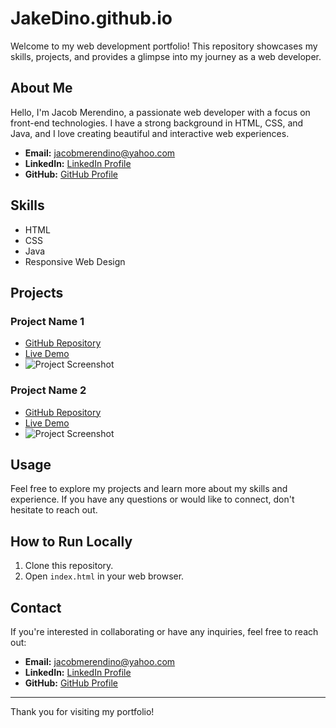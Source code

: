 # JakeDino.github.io

Welcome to my web development portfolio! This repository showcases my skills, projects, and provides a glimpse into my journey as a web developer.

## About Me

Hello, I'm Jacob Merendino, a passionate web developer with a focus on front-end technologies. I have a strong background in HTML, CSS, and Java, and I love creating beautiful and interactive web experiences.

- **Email:** <jacobmerendino@yahoo.com>
- **LinkedIn:** [LinkedIn Profile](https://www.linkedin.com/in/jacob-merendino-aa3178128/)
- **GitHub:** [GitHub Profile](https://github.com/JakeDino/JakeDino.github.io)

## Skills

- HTML
- CSS
- Java
- Responsive Web Design

## Projects

### Project Name 1

- [GitHub Repository](https://github.com/yourusername/project-repo)
- [Live Demo](https://yourusername.github.io/project)
- ![Project Screenshot](project-screenshot.jpg)

### Project Name 2

- [GitHub Repository](https://github.com/yourusername/project-repo)
- [Live Demo](https://yourusername.github.io/project)
- ![Project Screenshot](project-screenshot.jpg)

## Usage

Feel free to explore my projects and learn more about my skills and experience. If you have any questions or would like to connect, don't hesitate to reach out.

## How to Run Locally

1. Clone this repository.
2. Open `index.html` in your web browser.

## Contact

If you're interested in collaborating or have any inquiries, feel free to reach out:

- **Email:** <jacobmerendino@yahoo.com>
- **LinkedIn:** [LinkedIn Profile](https://www.linkedin.com/in/jacob-merendino-aa3178128/)
- **GitHub:** [GitHub Profile](https://github.com/JakeDino)

---

Thank you for visiting my portfolio!
